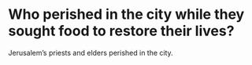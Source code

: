 # Who perished in the city while they sought food to restore their lives?

Jerusalem’s priests and elders perished in the city.
